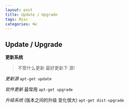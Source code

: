 ```yaml
---
layout: post
title: Update / Upgrade
tags: Misc
categories: 👓
---
```


## Update / Upgrade


**更新系统**
> 不管什么更新 最好更新下 源!

*更新源*
`apt-get update`


*软件更新* 最常用
`apt-get upgrade`


*升级系统* (版本之间的升级 变化很大)
`apt-get dist-upgrade`
